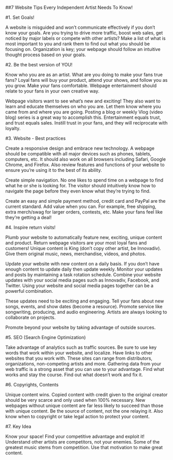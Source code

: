 ##7 Website Tips Every Independent Artist Needs To Know!

#1. Set Goals! 

A website is misguided and won’t communicate effectively if you don’t know your goals. Are you trying to drive more traffic, boost web sales, get noticed by major labels or compete with other artists? Make a list of what is most important to you and rank them to find out what you should be focusing on. Organization is key; your webpage should follow an intuitive thought process based on your goals. 

#2. Be the best version of YOU! 

Know who you are as an artist. What are you doing to make your fans true fans? Loyal fans will buy your product, attend your shows, and follow you as you grow. Make your fans comfortable. Webpage entertainment should relate to your fans in your own creative way.

Webpage visitors want to see what’s new and exciting! They also want to learn and educate themselves on who you are. Let them know where you came from and where you are going. Posting a blog or weekly Vlog (video blog) series is a great way to accomplish this. Entertainment equals trust, and trust equals sales. Instill trust in your fans, and they will reciprocate with loyalty. 

#3. Website  - Best practices

Create a responsive design and embrace new technology. A webpage should be compatible with all major devices such as phones, tablets, computers, etc. It should also work on all browsers including Safari, Google Chrome, and Firefox.  Also review features and functions of your website to ensure you’re using it to the best of its ability.

Create simple navigation. No one likes to spend time on a webpage to find what he or she is looking for. The visitor should intuitively know how to navigate the page before they even know what they’re trying to find. 

Create an easy and simple payment method, credit card and PayPal are the current standard. Add value when you can. For example, free shipping, extra merch/swag for larger orders, contests, etc. Make your fans feel like they’re getting a deal! 

#4. Inspire return visits!

Plumb your website to automatically feature new, exciting, unique content and product. Return webpage visitors are your most loyal fans and customers! Unique content is King (don’t copy other artist, be Innovadiv). Give them original music, news, merchandise, videos, and photos.

Update your website with new content on a daily basis. If you don’t have enough content to update daily then update weekly. Monitor your updates and posts by maintaining a task rotation schedule. Combine your website updates with your social media pages such as Innovadiv, Facebook, and Twitter. Using your website and social media pages together can be a powerful combination.  

These updates need to be exciting and engaging. Tell your fans about new songs, events, and show dates (become a resource). Promote service like songwriting, producing, and audio engineering. Artists are always looking to collaborate on projects. 

Promote beyond your website by taking advantage of outside sources. 

#5. SEO (Search Engine Optimization)

Take advantage of analytics such as traffic sources. Be sure to use key words that work within your website, and localize. Have links to other websites that you work with. These sites can range from distributors, organizations, non-competing artists and more. Gathering data from your web traffic is a strong asset that you can use to your advantage. Find what works and stay the course. Find out what doesn’t work and fix it. 

#6. Copyrights, Contents

Unique content wins. Copied content with credit given to the original creator should be very scarce and only used when 100% necessary. New webpages without unique content are far less likely to succeed than those with unique content. Be the source of content, not the one relaying it. Also know when to copyright or take legal action to protect your content. 

#7. Key Idea

Know your space! Find your competitive advantage and exploit it! Understand other artists are competitors, not your enemies. Some of the greatest music stems from competition. Use that motivation to make great content. 
